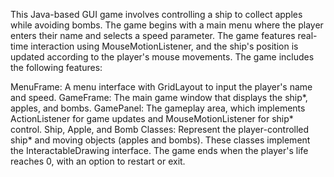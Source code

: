 This Java-based GUI game involves controlling a ship to collect apples while avoiding bombs. The game begins with a main menu where the player enters their name and selects a speed parameter. The game features real-time interaction using MouseMotionListener, and the ship's position is updated according to the player's mouse movements. The game includes the following features:

MenuFrame: A menu interface with GridLayout to input the player's name and speed.
GameFrame: The main game window that displays the ship*, apples, and bombs.
GamePanel: The gameplay area, which implements ActionListener for game updates and MouseMotionListener for ship* control.
Ship, Apple, and Bomb Classes: Represent the player-controlled ship* and moving objects (apples and bombs). These classes implement the InteractableDrawing interface.
The game ends when the player's life reaches 0, with an option to restart or exit.
